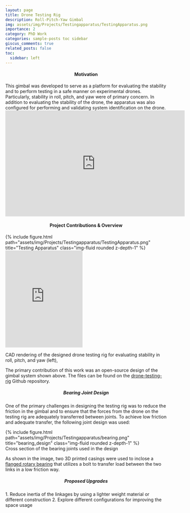 ```yaml
---
layout: page
title: Drone Testing Rig
description: Roll-Pitch-Yaw Gimbal
img: assets/img/Projects/Testingapparatus/TestingApparatus.png
importance: 2
category: PhD Work
categories: sample-posts toc sidebar
giscus_comments: true
related_posts: false
toc:
  sidebar: left
---
```


<h4 id="motivation" style="text-align: center;">Motivation</h4>
This gimbal was developed to serve as a platform for evaluating the stability and to perform testing in a safe manner on experimental drones. Particularly, stability in roll, pitch, and yaw were of primary concern. In addition to evaluating the stability of the drone, the apparatus was also configured for performing and validating system identification on the drone. 

<iframe src="https://giphy.com/embed/8lu0KKRJa3bD7ktRBa" width="560" height="330" frameBorder="0" class="giphy-embed" allowFullScreen></iframe><p><a href="https://giphy.com/gifs/8lu0KKRJa3bD7ktRBa"></a></p>


<h4 id="contributions" style="text-align: center;">Project Contributions & Overview</h4>

<div class="row justify-content-sm-center">
    <div class="col-sm mt-3 mt-md-0">
        {% include figure.html path="assets/img/Projects/Testingapparatus/TestingApparatus.png" title="Testing Apparatus" class="img-fluid rounded z-depth-1" %}
    </div>
    <div style="width:241px;max-width:100%;"><div style="height:0;padding-bottom:125.31%;position:relative;"><iframe width="241" height="302" style="position:absolute;top:0;left:0;width:100%;height:100%;" frameBorder="0" src="https://imgflip.com/embed/7pdcm5"></iframe></div><p><a> </a></p></div>
    
</div>
<div class="caption">
    CAD rendering of the designed drone testing rig for evaluating stability in roll, pitch, and yaw (left), 
</div>

The primary contribution of this work was an open-source design of the gimbal system shown above. The files can be found on the [drone-testing-rig](https://github.com/kristanhilby/drone-testing-rig.git) Github repository. 

<h5 id="bearingdesign" style="text-align: center;">Bearing Joint Design</h5>

One of the primary challenges in designing the testing rig was to reduce the friction in the gimbal and to ensure that the forces from the drone on the testing rig are adequately transferred between joints. To achieve low friction and adequate transfer, the following joint design was used:

<div class="d-flex justify-content-center">
    <div class="col-sm mt-7 mt-md-0">
        {% include figure.html path="assets/img/Projects/Testingapparatus/bearing.png" title="bearing_design" class="img-fluid rounded z-depth-1" %}
    </div>
</div>
<div class="caption">
   Cross section of the bearing joints used in the design
</div>

As shown in the image, two 3D printed casings were used to inclose a [flanged rotary bearing](https://www.amazon.com/gp/product/B085DRNJ6R/ref=ppx_yo_dt_b_asin_title_o00_s00?ie=UTF8&psc=1) that utilizes a bolt to transfer load between the two links in a low friction way. 

<h5 id="upgrades" style="text-align: center;">Proposed Upgrades</h5>
1. Reduce inertia of the linkages by using a lighter weight material or different construction
2. Explore different configurations for improving the space usage